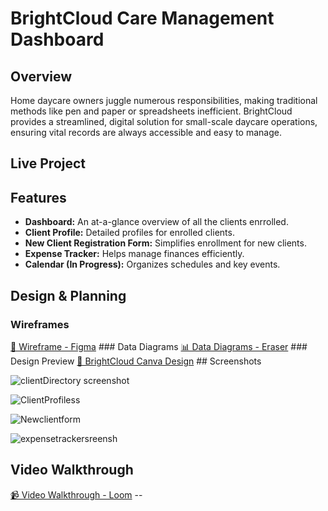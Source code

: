 # BrightCloud Care Management Dashboard

## Overview

Home daycare owners juggle numerous responsibilities, making traditional methods like pen and paper or spreadsheets inefficient. BrightCloud provides a streamlined, digital solution for small-scale daycare operations, ensuring vital records are always accessible and easy to manage.

## Live Project



## Features
* **Dashboard:** An at-a-glance overview of all the clients enrrolled.
* **Client Profile:** Detailed profiles for enrolled clients.
* **New Client Registration Form:** Simplifies enrollment for new clients.
* **Expense Tracker:** Helps manage finances efficiently.
* **Calendar (In Progress):** Organizes schedules and key events.

## Design & Planning

### Wireframes
[📌 Wireframe - Figma](https://www.figma.com/your-wireframe-link) ### Data Diagrams
[📊 Data Diagrams - Eraser](https://www.eraser.io/your-data-diagram-link) ### Design Preview
[🎨 BrightCloud Canva Design](https://www.canva.com/your-design-link) ## Screenshots

![clientDirectory screenshot](https://github.com/user-attachments/assets/4eddf62a-01b5-4a1e-8b72-c54b70b01894)


![ClientProfiless](https://github.com/user-attachments/assets/fa6c6737-d939-4ad2-9f4f-4095935a863f)


![Newclientform](https://github.com/user-attachments/assets/6160f042-87b2-4a60-9968-f2ae49d976e6)


![expensetrackersreensh](https://github.com/user-attachments/assets/7bb50dc7-6412-4051-b8e0-0c676afaf35c)


## Video Walkthrough

[📹 Video Walkthrough - Loom]([https://www.loom.com/share/your-loom-link](https://www.loom.com/share/12b55f9c5dc8470a8eee9e6c5fec2eda?sid=4b62fb08-3123-4925-b5cc-3cb9709ebea7)) --


